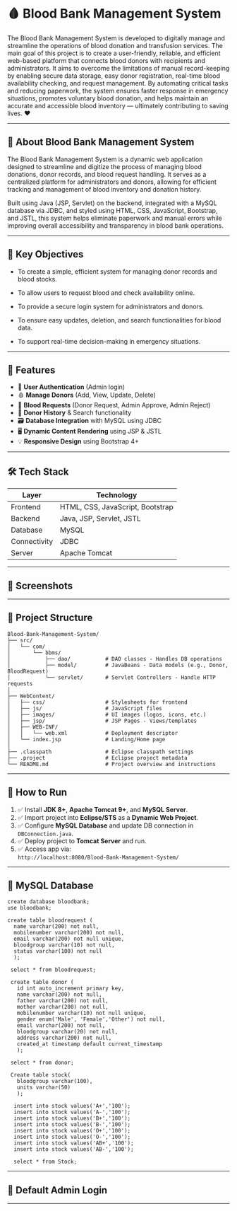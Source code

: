 # 🩸 Blood Bank Management System

The Blood Bank Management System is developed to digitally manage and streamline the operations of blood donation and transfusion services. The main goal of this project is to create a user-friendly, reliable, and efficient web-based platform that connects blood donors with recipients and administrators. It aims to overcome the limitations of manual record-keeping by enabling secure data storage, easy donor registration, real-time blood availability checking, and request management. By automating critical tasks and reducing paperwork, the system ensures faster response in emergency situations, promotes voluntary blood donation, and helps maintain an accurate and accessible blood inventory — ultimately contributing to saving lives. ❤️

---

## 🧾 About Blood Bank Management System
The Blood Bank Management System is a dynamic web application designed to streamline and digitize the process of managing blood donations, donor records, and blood request handling. It serves as a centralized platform for administrators and donors, allowing for efficient tracking and management of blood inventory and donation history.

Built using Java (JSP, Servlet) on the backend, integrated with a MySQL database via JDBC, and styled using HTML, CSS, JavaScript, Bootstrap, and JSTL, this system helps eliminate paperwork and manual errors while improving overall accessibility and transparency in blood bank operations.

---

## 🎯 Key Objectives

- To create a simple, efficient system for managing donor records and blood stocks.

- To allow users to request blood and check availability online.

- To provide a secure login system for administrators and donors.

- To ensure easy updates, deletion, and search functionalities for blood data.

- To support real-time decision-making in emergency situations.

---

## 🚀 Features

- 🔐 **User Authentication** (Admin login)
- 🩸 **Manage Donors** (Add, View, Update, Delete)
- 🏥 **Blood Requests** (Donor Request, Admin Approve, Admin Reject)
- 🧾 **Donor History** & Search functionality
- 🗃️ **Database Integration** with MySQL using JDBC
- 🖥️ **Dynamic Content Rendering** using JSP & JSTL
- 💡 **Responsive Design** using Bootstrap 4+

---

## 🛠️ Tech Stack

| Layer       | Technology                       |
|-------------|----------------------------------|
| Frontend    | HTML, CSS, JavaScript, Bootstrap |
| Backend     | Java, JSP, Servlet, JSTL         |
| Database    | MySQL                            |
| Connectivity| JDBC                             |
| Server      | Apache Tomcat                    |

---

## 📸 Screenshots

---

## 📁 Project Structure

```
Blood-Bank-Management-System/
├── src/
│   └── com/
│       └── bbms/
│           ├── dao/           # DAO classes - Handles DB operations
│           ├── model/         # JavaBeans - Data models (e.g., Donor, BloodRequest)
│           └── servlet/       # Servlet Controllers - Handle HTTP requests
│
├── WebContent/
│   ├── css/                   # Stylesheets for frontend
│   ├── js/                    # JavaScript files
│   ├── images/                # UI images (logos, icons, etc.)
│   ├── jsp/                   # JSP Pages - Views/templates
│   ├── WEB-INF/
│   │   └── web.xml            # Deployment descriptor
│   └── index.jsp              # Landing/Home page
│
├── .classpath                 # Eclipse classpath settings
├── .project                   # Eclipse project metadata
└── README.md                  # Project overview and instructions

```
---

## 🧪 How to Run

1. ✅ Install **JDK 8+**, **Apache Tomcat 9+**, and **MySQL Server**.
2. ✅ Import project into **Eclipse/STS** as a **Dynamic Web Project**.
3. ✅ Configure **MySQL Database** and update DB connection in `DBConnection.java`.
4. ✅ Deploy project to **Tomcat Server** and run.
5. ✅ Access app via:  
   `http://localhost:8080/Blood-Bank-Management-System/`

---

## 🧬 MySQL Database

  ```
  create database bloodbank;
  use bloodbank;

  create table bloodrequest (
    name varchar(200) not null,
    mobilenumber varchar(200) not null,
    email varchar(200) not null unique, 
    bloodgroup varchar(10) not null,
    status varchar(100) not null
    );

   select * from bloodrequest;
  
   create table donor (
     id int auto_increment primary key,
     name varchar(200) not null,
     father varchar(200) not null,
     mother varchar(200) not null,
     mobilenumber varchar(10) not null unique,
     gender enum('Male', 'Female','Other') not null,
     email varchar(200) not null,
     bloodgroup varchar(20) not null,
     address varchar(200) not null,
     created_at timestamp default current_timestamp
     );
  
   select * from donor;
   
   Create table stock(
     bloodgroup varchar(100),
     units varchar(50)
     );
     
    insert into stock values('A+','100');
    insert into stock values('A-','100');
    insert into stock values('B+','100');
    insert into stock values('B-','100');
    insert into stock values('O+','100');
    insert into stock values('O-','100');
    insert into stock values('AB+','100');
    insert into stock values('AB-','100');
    
    select * from Stock;

   ```
---

## 🔐 Default Admin Login

--- 

